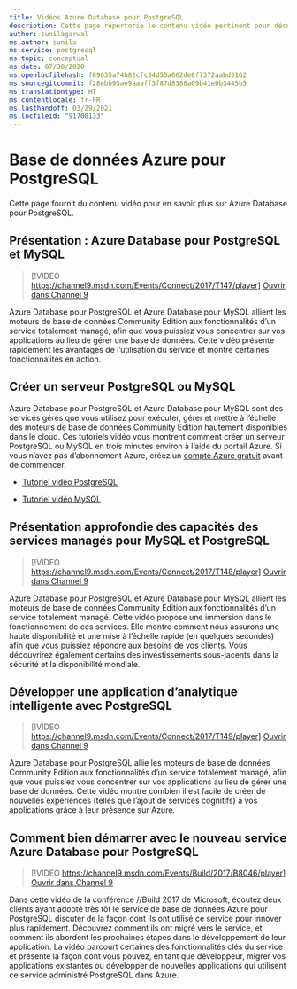 ```yaml
---
title: Vidéos Azure Database pour PostgreSQL
description: Cette page répertorie le contenu vidéo pertinent pour découvrir la base de données Azure pour PostgreSQL.
author: sunilagarwal
ms.author: sunila
ms.service: postgresql
ms.topic: conceptual
ms.date: 07/30/2020
ms.openlocfilehash: f89635a74b82cfc34d55a662de8f7372aabd3162
ms.sourcegitcommit: f28ebb95ae9aaaff3f87d8388a09b41e0b3445b5
ms.translationtype: HT
ms.contentlocale: fr-FR
ms.lasthandoff: 03/29/2021
ms.locfileid: "91708133"
---
```

# <a name="azure-database-for-postgresql-videos"></a>Base de données Azure pour PostgreSQL

Cette page fournit du contenu vidéo pour en savoir plus sur Azure Database pour PostgreSQL.

## <a name="overview-azure-database-for-postgresql-and-mysql"></a>Présentation : Azure Database pour PostgreSQL et MySQL

>[!VIDEO https://channel9.msdn.com/Events/Connect/2017/T147/player] 
[Ouvrir dans Channel 9](https://channel9.msdn.com/Events/Connect/2017/T147)

Azure Database pour PostgreSQL et Azure Database pour MySQL allient les moteurs de base de données Community Edition aux fonctionnalités d’un service totalement managé, afin que vous puissiez vous concentrer sur vos applications au lieu de gérer une base de données. Cette vidéo présente rapidement les avantages de l’utilisation du service et montre certaines fonctionnalités en action.

## <a name="create-a-postgresql-or-mysql-server"></a>Créer un serveur PostgreSQL ou MySQL
Azure Database pour PostgreSQL et Azure Database pour MySQL sont des services gérés que vous utilisez pour exécuter, gérer et mettre à l’échelle des moteurs de base de données Community Edition hautement disponibles dans le cloud. Ces tutoriels vidéo vous montrent comment créer un serveur PostgreSQL ou MySQL en trois minutes environ à l’aide du portail Azure. Si vous n’avez pas d’abonnement Azure, créez un [compte Azure gratuit](https://azure.microsoft.com/free/) avant de commencer.

* [Tutoriel vidéo PostgreSQL](https://azure.microsoft.com/resources/videos/create-an-azure-database-for-postgresql-server-in-the-azure-portal)

* [Tutoriel vidéo MySQL](https://azure.microsoft.com/resources/videos/create-an-azure-database-for-mysql-server-by-using-the-azure-portal)

## <a name="deep-dive-on-managed-service-capabilities-for-mysql-and-postgresql"></a>Présentation approfondie des capacités des services managés pour MySQL et PostgreSQL

>[!VIDEO https://channel9.msdn.com/Events/Connect/2017/T148/player]
[Ouvrir dans Channel 9](https://channel9.msdn.com/Events/Connect/2017/T148)

Azure Database pour PostgreSQL et Azure Database pour MySQL allient les moteurs de base de données Community Edition aux fonctionnalités d’un service totalement managé. Cette vidéo propose une immersion dans le fonctionnement de ces services. Elle montre comment nous assurons une haute disponibilité et une mise à l’échelle rapide (en quelques secondes) afin que vous puissiez répondre aux besoins de vos clients. Vous découvrirez également certains des investissements sous-jacents dans la sécurité et la disponibilité mondiale.

## <a name="develop-an-intelligent-analytics-app-with-postgresql"></a>Développer une application d’analytique intelligente avec PostgreSQL

>[!VIDEO https://channel9.msdn.com/Events/Connect/2017/T149/player]
[Ouvrir dans Channel 9](https://channel9.msdn.com/Events/Connect/2017/T149)

Azure Database pour PostgreSQL allie les moteurs de base de données Community Edition aux fonctionnalités d’un service totalement managé, afin que vous puissiez vous concentrer sur vos applications au lieu de gérer une base de données. Cette vidéo montre combien il est facile de créer de nouvelles expériences (telles que l’ajout de services cognitifs) à vos applications grâce à leur présence sur Azure.

## <a name="how-to-get-started-with-the-new-azure-database-for-postgresql-service"></a>Comment bien démarrer avec le nouveau service Azure Database pour PostgreSQL

>[!VIDEO https://channel9.msdn.com/Events/Build/2017/B8046/player]
[Ouvrir dans Channel 9](https://channel9.msdn.com/events/Build/2017/B8046)

Dans cette vidéo de la conférence //Build 2017 de Microsoft, écoutez deux clients ayant adopté très tôt le service de base de données Azure pour PostgreSQL discuter de la façon dont ils ont utilisé ce service pour innover plus rapidement. Découvrez comment ils ont migré vers le service, et comment ils abordent les prochaines étapes dans le développement de leur application. La vidéo parcourt certaines des fonctionnalités clés du service et présente la façon dont vous pouvez, en tant que développeur, migrer vos applications existantes ou développer de nouvelles applications qui utilisent ce service administré PostgreSQL dans Azure.
